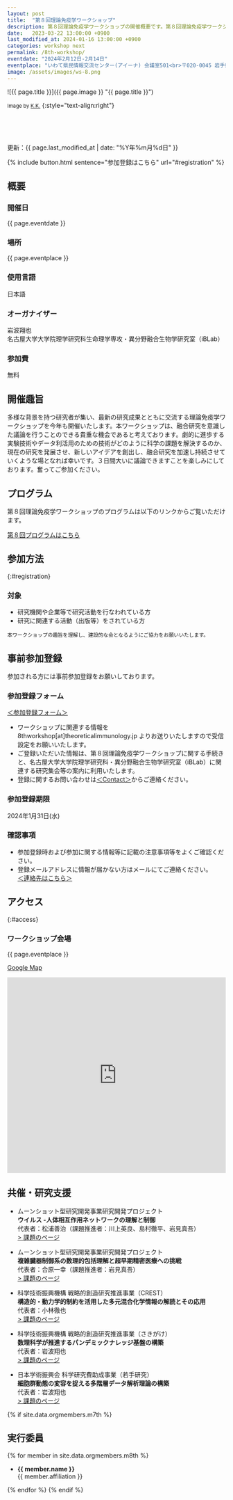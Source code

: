 ```yaml
---
layout: post
title:  "第８回理論免疫学ワークショップ"
description: 第８回理論免疫学ワークショップの開催概要です。第８回理論免疫学ワークショップの開催日・開催場所・開催趣旨・共催情報などを確認できます。第８回理論免疫学ワークショップの参加登録はこちらから。
date:   2023-03-22 13:00:00 +0900
last_modified_at: 2024-01-16 13:00:00 +0900
categories: workshop next
permalink: /8th-workshop/
eventdate: "2024年2月12日-2月14日"
eventplace: "いわて県民情報交流センター(アイーナ) 会議室501<br>〒020-0045 岩手県盛岡市盛岡駅西通１丁目７−１ アイーナ5F<br><a href='https://maps.app.goo.gl/ASdB49H5qaVZHA5K7'>Googleマップ</a><br><a href='https://www.aiina.jp/'>いわて県民情報交流センター(アイーナ)</a><br><a href='https://www.aiina.jp/soshiki/2/31.html'>フロアマップ</a>"
image: /assets/images/ws-8.png
---
```


![{{ page.title }}]({{ page.image }} "{{ page.title }}")

<small>Image by <a href="https://iblab.bio.nagoya-u.ac.jp/members/detail/k.kojima">K.K.</a></small>
{:style="text-align:right"}

<div style="height:50px"></div>

更新：{{ page.last_modified_at | date: "%Y年%m月%d日" }}

{% include button.html sentence="参加登録はこちら" url="#registration" %}

## 概要

<div class="cf">
  <div class="page-column50">
    <h3>開催日</h3>
    <p>{{ page.eventdate }}</p>
    <h3>場所</h3>
    <p>{{ page.eventplace }}</p>
  </div>

  <div class="page-column50">
    <h3>使用言語</h3>
    <p>日本語</p>
    <h3>オーガナイザー</h3>
    <p>岩波翔也<br>
      名古屋大学大学院理学研究科生命理学専攻・異分野融合生物学研究室（iBLab）</p>
    <h3>参加費</h3>
    <p>無料</p>
  </div>
</div>

## 開催趣旨

多様な背景を持つ研究者が集い、最新の研究成果とともに交流する理論免疫学ワークショップを今年も開催いたします。本ワークショップは、融合研究を意識した議論を行うことのできる貴重な機会であると考えております。劇的に進歩する実験技術やデータ利活用のための技術がどのように科学の課題を解決するのか、現在の研究を発展させ、新しいアイデアを創出し、融合研究を加速し持続させていくような場となれば幸いです。３日間大いに議論できますことを楽しみにしております。奮ってご参加ください。

## プログラム

第８回理論免疫学ワークショップのプログラムは以下のリンクからご覧いただけます。

[第８回プログラムはこちら](/8th-program)


## 参加方法
{:#registration}

### 対象

- 研究機関や企業等で研究活動を行なわれている方
- 研究に関連する活動（出版等）をされている方

<small>本ワークショップの趣旨を理解し、建設的な会となるようにご協力をお願いいたします。</small>

## 事前参加登録

参加される方には事前参加登録をお願いしております。

### 参加登録フォーム

[＜参加登録フォーム＞](https://forms.gle/LcFqrRxiFWa4FNaX8)

- ワークショップに関連する情報を 8thworkshop\[at\]theoreticalimmunology.jp よりお送りいたしますので受信設定をお願いいたします。
- ご登録いただいた情報は、第８回理論免疫学ワークショップに関する手続きと、名古屋大学大学院理学研究科・異分野融合生物学研究室（iBLab）に関連する研究集会等の案内に利用いたします。
- 登録に関するお問い合わせは[＜Contact＞](/contact)からご連絡ください。

### 参加登録期限

2024年1月31日(水)

### 確認事項

- 参加登録時および参加に関する情報等に記載の注意事項等をよくご確認ください。
- 登録メールアドレスに情報が届かない方はメールにてご連絡ください。  
[＜連絡先はこちら＞](/contact)

## アクセス
{:#access}
### ワークショップ会場

{{ page.eventplace }}  

[Google Map](https://maps.app.goo.gl/ASdB49H5qaVZHA5K7)

<iframe src="https://www.google.com/maps/embed?pb=!1m18!1m12!1m3!1d3069.6805788971797!2d141.13280179999998!3d39.701885299999994!2m3!1f0!2f0!3f0!3m2!1i1024!2i768!4f13.1!3m3!1m2!1s0x5f8576335e9ddbf7%3A0xbaac93db86a020e7!2z44Ki44Kk44O844OK44O744GE44KP44Gm55yM5rCR5oOF5aCx5Lqk5rWB44K744Oz44K_44O8!5e0!3m2!1sja!2sjp!4v1704189001461!5m2!1sja!2sjp" width="100%" height="450" style="border:0;" allowfullscreen="" loading="lazy" referrerpolicy="no-referrer-when-downgrade"></iframe>


## 共催・研究支援

- ムーンショット型研究開発事業研究開発プロジェクト  
**ウイルス -人体相互作用ネットワークの理解と制御**  
代表者：松浦善治（課題推進者：川上英良、島村徹平、岩見真吾）  
[> 課題のページ](https://ms-virus.biken.osaka-u.ac.jp/)

- ムーンショット型研究開発事業研究開発プロジェクト  
**複雑臓器制御系の数理的包括理解と超早期精密医療への挑戦**  
代表者：合原一幸（課題推進者：岩見真吾）  
[> 課題のページ](https://www.sat.t.u-tokyo.ac.jp/moonshot/)

- 科学技術振興機構 戦略的創造研究推進事業（CREST）  
**構造的・動力学的制約を活用した多元混合化学情報の解読とその応用**  
代表者：小林徹也  
[> 課題のページ](https://www.jst.go.jp/kisoken/crest/project/1111105/1111105_2020.html)

- 科学技術振興機構 戦略的創造研究推進事業（さきがけ）  
**数理科学が推進するパンデミックナレッジ基盤の構築**  
代表者：岩波翔也  
[> 課題のページ](https://doi.org/10.52926/JPMJPR21R3)

- 日本学術振興会 科学研究費助成事業（若手研究）  
**細胞群動態の変容を捉える多階層データ解析理論の構築**  
代表者：岩波翔也  
[> 課題のページ](https://kaken.nii.ac.jp/grant/KAKENHI-PROJECT-22K15073/)


{% if site.data.orgmembers.m7th %}
<h2>実行委員</h2>
{% for member in site.data.orgmembers.m8th %}
<ul>
  <li><p><strong>{{ member.name }}</strong><br>
  {{ member.affiliation }}</p></li>
</ul>
{% endfor %}
{% endif %}
